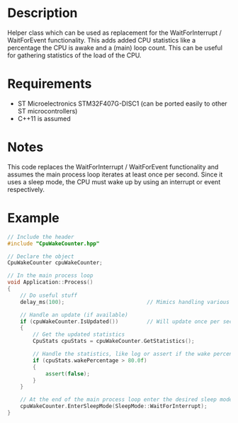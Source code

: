 

# Description
Helper class which can be used as replacement for the WaitForInterrupt / WaitForEvent functionality. This adds  added CPU statistics like a percentage the CPU is awake and a (main) loop count. This can be useful for gathering statistics of the load of the CPU.

# Requirements
* ST Microelectronics STM32F407G-DISC1 (can be ported easily to other ST microcontrollers)
* C++11 is assumed
 
# Notes
This code replaces the WaitForInterrupt / WaitForEvent functionality and assumes the main process loop iterates at least once per second. Since it uses a sleep mode, the CPU must wake up by using an interrupt or event respectively.
 
# Example
```cpp
// Include the header
#include "CpuWakeCounter.hpp"

// Declare the object
CpuWakeCounter cpuWakeCounter;

// In the main process loop
void Application::Process()
{
    // Do useful stuff
    delay_ms(100);                          // Mimics handling various items

    // Handle an update (if available)
    if (cpuWakeCounter.IsUpdated())         // Will update once per second
    {
        // Get the updated statistics
        CpuStats cpuStats = cpuWakeCounter.GetStatistics();

        // Handle the statistics, like log or assert if the wake percentage is above 80%
        if (cpuStats.wakePercentage > 80.0f)
        {
            assert(false);
        }
    }

    // At the end of the main process loop enter the desired sleep mode, per default the Systick is suspended in this method while sleeping (can be overruled).
    cpuWakeCounter.EnterSleepMode(SleepMode::WaitForInterrupt);
}
```
